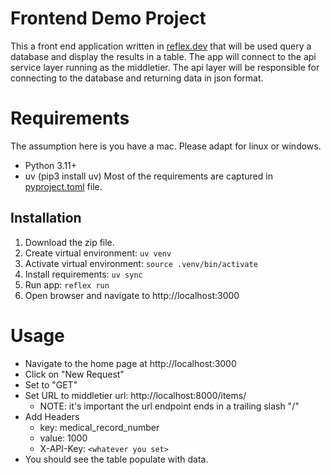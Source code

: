 # Frontend Demo Project
This a front end application written in [reflex.dev](https://reflex.dev/) that will be used query a database and display the results in a table.
The app will connect to the api service layer running as the middletier. The api layer will be responsible for connecting to the database and returning data in json format.

# Requirements
The assumption here is you have a mac. Please adapt for linux or windows.
- Python 3.11+
- uv (pip3 install uv)
Most of the requirements are captured in [pyproject.toml](./pyproject.toml) file.

## Installation
1. Download the zip file.
2. Create virtual environment: `uv venv`
3. Activate virtual environment: `source .venv/bin/activate`
4. Install requirements: `uv sync`
5. Run app: `reflex run`
6. Open browser and navigate to http://localhost:3000

# Usage
- Navigate to the home page at http://localhost:3000
- Click on "New Request"
- Set to "GET"
- Set URL to middletier url: http://localhost:8000/items/
    - NOTE: it's important the url endpoint ends in a trailing slash "/"
- Add Headers
    - key: medical_record_number
    - value: 1000
    - X-API-Key: `<whatever you set>`
- You should see the table populate with data.